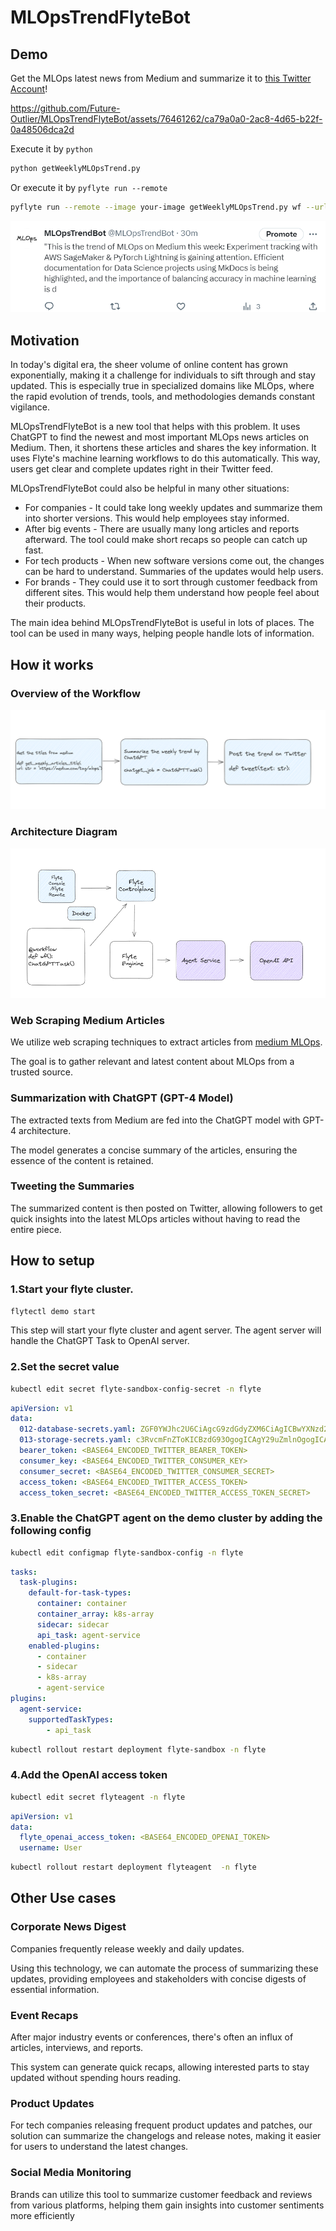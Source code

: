 # MLOpsTrendFlyteBot
## Demo
Get the MLOps latest news from Medium and summarize it to [this Twitter Account](https://twitter.com/MLOpsTrendBot)!

https://github.com/Future-Outlier/MLOpsTrendFlyteBot/assets/76461262/ca79a0a0-2ac8-4d65-b22f-0a48506dca2d

Execute it by `python`
```bash
python getWeeklyMLOpsTrend.py
```
Or execute it by `pyflyte run --remote`
```bash
pyflyte run --remote --image your-image getWeeklyMLOpsTrend.py wf --url "https://medium.com/tag/mlops"
```


![Alt text](./img/tweet.png)

## Motivation
In today's digital era, the sheer volume of online content has grown exponentially, making it a challenge for individuals to sift through and stay updated. This is especially true in specialized domains like MLOps, where the rapid evolution of trends, tools, and methodologies demands constant vigilance.

MLOpsTrendFlyteBot is a new tool that helps with this problem. It uses ChatGPT to find the newest and most important MLOps news articles on Medium. Then, it shortens these articles and shares the key information. It uses Flyte's machine learning workflows to do this automatically. This way, users get clear and complete updates right in their Twitter feed.

MLOpsTrendFlyteBot could also be helpful in many other situations:

- For companies - It could take long weekly updates and summarize them into shorter versions. This would help employees stay informed.
- After big events - There are usually many long articles and reports afterward. The tool could make short recaps so people can catch up fast.
- For tech products - When new software versions come out, the changes can be hard to understand. Summaries of the updates would help users.
- For brands - They could use it to sort through customer feedback from different sites. This would help them understand how people feel about their products.

The main idea behind MLOpsTrendFlyteBot is useful in lots of places.
The tool can be used in many ways, helping people handle lots of information.

## How it works
### Overview of the Workflow
![Alt text](./img/workflow.png)
### Architecture Diagram
![Alt text](./img/Architecture.png)

### Web Scraping Medium Articles
We utilize web scraping techniques to extract articles from [medium MLOps](https://medium.com/tag/mlops).

The goal is to gather relevant and latest content about MLOps from a trusted source.

### Summarization with ChatGPT (GPT-4 Model)
The extracted texts from Medium are fed into the ChatGPT model with GPT-4 architecture.

The model generates a concise summary of the articles, ensuring the essence of the content is retained.

### Tweeting the Summaries
The summarized content is then posted on Twitter, allowing followers to get quick insights into the latest MLOps articles without having to read the entire piece.

## How to setup
### 1.Start your flyte cluster.
```bash
flytectl demo start
```
This step will start your flyte cluster and agent server.
The agent server will handle the ChatGPT Task to OpenAI server.
### 2.Set the secret value
```bash
kubectl edit secret flyte-sandbox-config-secret -n flyte
```
```yaml
apiVersion: v1
data:
  012-database-secrets.yaml: ZGF0YWJhc2U6CiAgcG9zdGdyZXM6CiAgICBwYXNzd29yZDogInBvc3RncmVzIgo=
  013-storage-secrets.yaml: c3RvcmFnZToKICBzdG93OgogICAgY29uZmlnOgogICAgICBhY2Nlc3Nfa2V5X2lkOiAibWluaW8iCiAgICAgIHNlY3JldF9rZXk6ICJtaW5pb3N0b3JhZ2UiCg==
  bearer_token: <BASE64_ENCODED_TWITTER_BEARER_TOKEN>
  consumer_key: <BASE64_ENCODED_TWITTER_CONSUMER_KEY>
  consumer_secret: <BASE64_ENCODED_TWITTER_CONSUMER_SECRET>
  access_token: <BASE64_ENCODED_TWITTER_ACCESS_TOKEN>
  access_token_secret: <BASE64_ENCODED_TWITTER_ACCESS_TOKEN_SECRET>
```
### 3.Enable the ChatGPT agent on the demo cluster by adding the following config
```bash
kubectl edit configmap flyte-sandbox-config -n flyte
```
```yaml
tasks:
  task-plugins:
    default-for-task-types:
      container: container
      container_array: k8s-array
      sidecar: sidecar
      api_task: agent-service
    enabled-plugins:
      - container
      - sidecar
      - k8s-array
      - agent-service
plugins:
  agent-service:
    supportedTaskTypes:
        - api_task
```
```bash
kubectl rollout restart deployment flyte-sandbox -n flyte
```
### 4.Add the OpenAI access token
```bash
kubectl edit secret flyteagent -n flyte
```
```yaml
apiVersion: v1
data:
  flyte_openai_access_token: <BASE64_ENCODED_OPENAI_TOKEN>
  username: User
```
```bash
kubectl rollout restart deployment flyteagent  -n flyte
```

## Other Use cases
### Corporate News Digest
Companies frequently release weekly and daily updates.

Using this technology, we can automate the process of summarizing these updates, providing employees and stakeholders with concise digests of essential information.

### Event Recaps
After major industry events or conferences, there's often an influx of articles, interviews, and reports.

This system can generate quick recaps, allowing interested parts to stay updated without spending hours reading.

### Product Updates
For tech companies releasing frequent product updates and patches, our solution can summarize the changelogs and release notes, making it easier for users to understand the latest changes.

### Social Media Monitoring
Brands can utilize this tool to summarize customer feedback and reviews from various platforms, helping them gain insights into customer sentiments more efficiently
